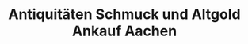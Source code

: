 ---
title: "Antiquitäten Schmuck und Altgold Ankauf Aachen"
url: /aachen/antiquitaeten-schmuck-und-altgold-ankauf-aachen/
shop: Antiquitäten
---